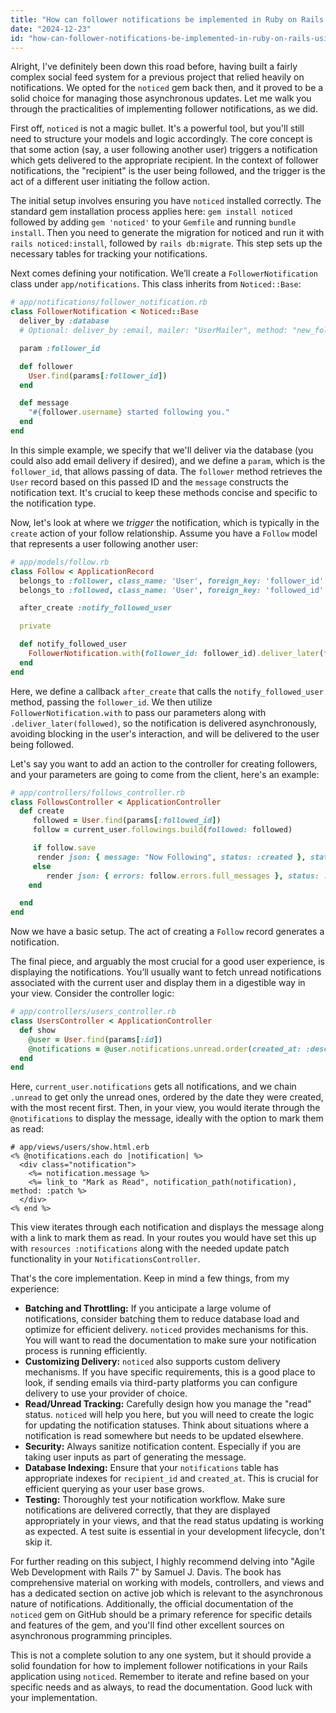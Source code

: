 ```yaml
---
title: "How can follower notifications be implemented in Ruby on Rails using the noticed gem?"
date: "2024-12-23"
id: "how-can-follower-notifications-be-implemented-in-ruby-on-rails-using-the-noticed-gem"
---
```


Alright,  I've definitely been down this road before, having built a fairly complex social feed system for a previous project that relied heavily on notifications. We opted for the `noticed` gem back then, and it proved to be a solid choice for managing those asynchronous updates. Let me walk you through the practicalities of implementing follower notifications, as we did.

First off, `noticed` is not a magic bullet. It's a powerful tool, but you'll still need to structure your models and logic accordingly. The core concept is that some action (say, a user following another user) triggers a notification which gets delivered to the appropriate recipient. In the context of follower notifications, the "recipient" is the user being followed, and the trigger is the act of a different user initiating the follow action.

The initial setup involves ensuring you have `noticed` installed correctly. The standard gem installation process applies here: `gem install noticed` followed by adding `gem 'noticed'` to your `Gemfile` and running `bundle install`. Then you need to generate the migration for noticed and run it with `rails noticed:install`, followed by `rails db:migrate`. This step sets up the necessary tables for tracking your notifications.

Next comes defining your notification. We’ll create a `FollowerNotification` class under `app/notifications`. This class inherits from `Noticed::Base`:

```ruby
# app/notifications/follower_notification.rb
class FollowerNotification < Noticed::Base
  deliver_by :database
  # Optional: deliver_by :email, mailer: "UserMailer", method: "new_follower"

  param :follower_id

  def follower
    User.find(params[:follower_id])
  end

  def message
    "#{follower.username} started following you."
  end
end
```

In this simple example, we specify that we'll deliver via the database (you could also add email delivery if desired), and we define a `param`, which is the `follower_id`, that allows passing of data. The `follower` method retrieves the `User` record based on this passed ID and the `message` constructs the notification text. It's crucial to keep these methods concise and specific to the notification type.

Now, let's look at where we *trigger* the notification, which is typically in the `create` action of your follow relationship. Assume you have a `Follow` model that represents a user following another user:

```ruby
# app/models/follow.rb
class Follow < ApplicationRecord
  belongs_to :follower, class_name: 'User', foreign_key: 'follower_id'
  belongs_to :followed, class_name: 'User', foreign_key: 'followed_id'

  after_create :notify_followed_user

  private

  def notify_followed_user
    FollowerNotification.with(follower_id: follower_id).deliver_later(followed)
  end
end
```

Here, we define a callback `after_create` that calls the `notify_followed_user` method, passing the `follower_id`. We then utilize `FollowerNotification.with` to pass our parameters along with `.deliver_later(followed)`, so the notification is delivered asynchronously, avoiding blocking in the user's interaction, and will be delivered to the user being followed.

Let's say you want to add an action to the controller for creating followers, and your parameters are going to come from the client, here's an example:

```ruby
# app/controllers/follows_controller.rb
class FollowsController < ApplicationController
  def create
     followed = User.find(params[:followed_id])
     follow = current_user.followings.build(followed: followed)

     if follow.save
      render json: { message: "Now Following", status: :created }, status: :created
     else
        render json: { errors: follow.errors.full_messages }, status: :unprocessable_entity
    end

  end
end
```

Now we have a basic setup. The act of creating a `Follow` record generates a notification.

The final piece, and arguably the most crucial for a good user experience, is displaying the notifications. You’ll usually want to fetch unread notifications associated with the current user and display them in a digestible way in your view. Consider the controller logic:

```ruby
# app/controllers/users_controller.rb
class UsersController < ApplicationController
  def show
    @user = User.find(params[:id])
    @notifications = @user.notifications.unread.order(created_at: :desc)
  end
end
```

Here, `current_user.notifications` gets all notifications, and we chain `.unread` to get only the unread ones, ordered by the date they were created, with the most recent first. Then, in your view, you would iterate through the `@notifications` to display the message, ideally with the option to mark them as read:

```erb
# app/views/users/show.html.erb
<% @notifications.each do |notification| %>
  <div class="notification">
    <%= notification.message %>
    <%= link_to "Mark as Read", notification_path(notification), method: :patch %>
  </div>
<% end %>
```

This view iterates through each notification and displays the message along with a link to mark them as read. In your routes you would have set this up with `resources :notifications` along with the needed update patch functionality in your `NotificationsController`.

That's the core implementation. Keep in mind a few things, from my experience:

*   **Batching and Throttling:** If you anticipate a large volume of notifications, consider batching them to reduce database load and optimize for efficient delivery. `noticed` provides mechanisms for this. You will want to read the documentation to make sure your notification process is running efficiently.
*   **Customizing Delivery:** `noticed` also supports custom delivery mechanisms. If you have specific requirements, this is a good place to look, if sending emails via third-party platforms you can configure delivery to use your provider of choice.
*   **Read/Unread Tracking:** Carefully design how you manage the "read" status. `noticed` will help you here, but you will need to create the logic for updating the notification statuses. Think about situations where a notification is read somewhere but needs to be updated elsewhere.
*   **Security:** Always sanitize notification content. Especially if you are taking user inputs as part of generating the message.
*   **Database Indexing:** Ensure that your `notifications` table has appropriate indexes for `recipient_id` and `created_at`. This is crucial for efficient querying as your user base grows.
*   **Testing:** Thoroughly test your notification workflow. Make sure notifications are delivered correctly, that they are displayed appropriately in your views, and that the read status updating is working as expected. A test suite is essential in your development lifecycle, don't skip it.

For further reading on this subject, I highly recommend delving into "Agile Web Development with Rails 7" by Samuel J. Davis. The book has comprehensive material on working with models, controllers, and views and has a dedicated section on active job which is relevant to the asynchronous nature of notifications. Additionally, the official documentation of the `noticed` gem on GitHub should be a primary reference for specific details and features of the gem, and you'll find other excellent sources on asynchronous programming principles.

This is not a complete solution to any one system, but it should provide a solid foundation for how to implement follower notifications in your Rails application using `noticed`. Remember to iterate and refine based on your specific needs and as always, to read the documentation. Good luck with your implementation.
